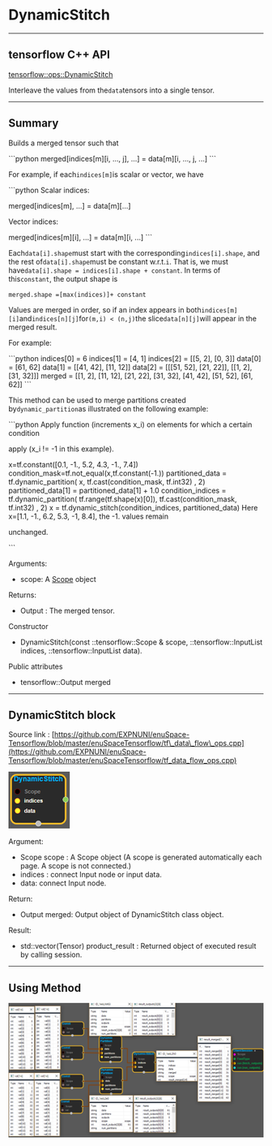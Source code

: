 # DynamicStitch

---

## tensorflow C++ API

[tensorflow::ops::DynamicStitch](https://www.tensorflow.org/api_docs/cc/class/tensorflow/ops/dynamic-stitch)

Interleave the values from the`data`tensors into a single tensor.

---

## Summary

Builds a merged tensor such that

\`\`\`python merged\[indices\[m\]\[i, ..., j\], ...\] = data\[m\]\[i, ..., j, ...\] \`\`\`

For example, if each`indices[m]`is scalar or vector, we have

\`\`\`python Scalar indices:

merged\[indices\[m\], ...\] = data\[m\]\[...\]

Vector indices:

merged\[indices\[m\]\[i\], ...\] = data\[m\]\[i, ...\] \`\`\`

Each`data[i].shape`must start with the corresponding`indices[i].shape`, and the rest of`data[i].shape`must be constant w.r.t.`i`. That is, we must have`data[i].shape = indices[i].shape + constant`. In terms of this`constant`, the output shape is

```
merged.shape =[max(indices)]+ constant
```

Values are merged in order, so if an index appears in both`indices[m][i]`and`indices[n][j]`for`(m,i) < (n,j)`the slice`data[n][j]`will appear in the merged result.

For example:

\`\`\`python indices\[0\] = 6 indices\[1\] = \[4, 1\] indices\[2\] = \[\[5, 2\], \[0, 3\]\] data\[0\] = \[61, 62\] data\[1\] = \[\[41, 42\], \[11, 12\]\] data\[2\] = \[\[\[51, 52\], \[21, 22\]\], \[\[1, 2\], \[31, 32\]\]\] merged = \[\[1, 2\], \[11, 12\], \[21, 22\], \[31, 32\], \[41, 42\], \[51, 52\], \[61, 62\]\] \`\`\`

This method can be used to merge partitions created by`dynamic_partition`as illustrated on the following example:

\`\`\`python Apply function \(increments x\_i\) on elements for which a certain condition

apply \(x\_i != -1 in this example\).

x=tf.constant\(\[0.1, -1., 5.2, 4.3, -1., 7.4\]\) condition\_mask=tf.not\_equal\(x,tf.constant\(-1.\)\) partitioned\_data = tf.dynamic\_partition\( x, tf.cast\(condition\_mask, tf.int32\) , 2\) partitioned\_data\[1\] = partitioned\_data\[1\] + 1.0 condition\_indices = tf.dynamic\_partition\( tf.range\(tf.shape\(x\)\[0\]\), tf.cast\(condition\_mask, tf.int32\) , 2\) x = tf.dynamic\_stitch\(condition\_indices, partitioned\_data\) Here x=\[1.1, -1., 6.2, 5.3, -1, 8.4\], the -1. values remain

unchanged.

\`\`\`

Arguments:

* scope: A [Scope](https://www.tensorflow.org/api_docs/cc/class/tensorflow/scope.html#classtensorflow_1_1_scope) object

Returns:

* Output : The merged tensor.

Constructor

* DynamicStitch\(const ::tensorflow::Scope & scope, ::tensorflow::InputList indices, ::tensorflow::InputList data\).

Public attributes

* tensorflow::Output merged

---

## DynamicStitch block

Source link : [https://github.com/EXPNUNI/enuSpace-Tensorflow/blob/master/enuSpaceTensorflow/tf\_data\_flow\_ops.cpp](https://github.com/EXPNUNI/enuSpace-Tensorflow/blob/master/enuSpaceTensorflow/tf_data_flow_ops.cpp)

![](/assets/dataflow_DynamicStitch_Symbol.png)

Argument:

* Scope scope : A Scope object \(A scope is generated automatically each page. A scope is not connected.\)
* indices : connect  Input node or input data.
* data: connect  Input node.

Return:

* Output merged: Output object of DynamicStitch class object.

Result:

* std::vector\(Tensor\) product\_result : Returned object of executed result by calling session.

---

## Using Method

![](/assets/dataflow_DynamicStitch_Method.png)

